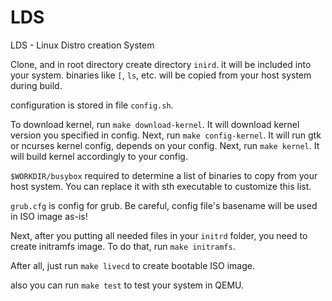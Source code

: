 # LDS
LDS - Linux Distro creation System

Clone, and in root directory create directory `inird`. it will be included into your system. binaries like `[`, `ls`, etc. will be copied from your host system during build.

configuration is stored in file `config.sh`.

To download kernel, run `make download-kernel`. It will download kernel version you specified in config.
Next, run `make config-kernel`. It will run gtk or ncurses kernel config, depends on your config.
Next, run `make kernel`. It will build kernel accordingly to your config.

`$WORKDIR/busybox` required to determine a list of binaries to copy from your host system. You can replace it
with sth executable to customize this list.

`grub.cfg` is config for grub. Be careful, config file's basename will be used in ISO image as-is!

Next, after you putting all needed files in your `initrd` folder, you need to create initramfs image.
To do that, run `make initramfs`.

After all, just run `make livecd` to create bootable ISO image.

also you can run `make test` to test your system in QEMU.
